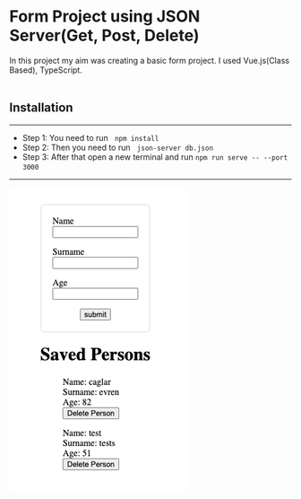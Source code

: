 # Form Project using JSON Server(Get, Post, Delete)

In this project my aim was creating a basic form project. I used Vue.js(Class Based), TypeScript.
<br>
<br>

## Installation

---

- Step 1: You need to run &nbsp; `npm install`
- Step 2: Then you need to run &nbsp; `json-server db.json`
- Step 3: After that open a new terminal and run `npm run serve -- --port 3000`

---

<img align="center" alt="TypeScript" src="./src/assets/preview.png" />
